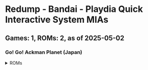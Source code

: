 # Redump - Bandai - Playdia Quick Interactive System MIAs
## Games: 1, ROMs: 2, as of 2025-05-02

### Go! Go! Ackman Planet (Japan)
<details>
<summary>ROMs</summary>

- Go! Go! Ackman Planet (Japan) (Track 1).bin, CRC: 1cbf2c16
- Go! Go! Ackman Planet (Japan) (Track 2).bin, CRC: f1974e93
</details>

